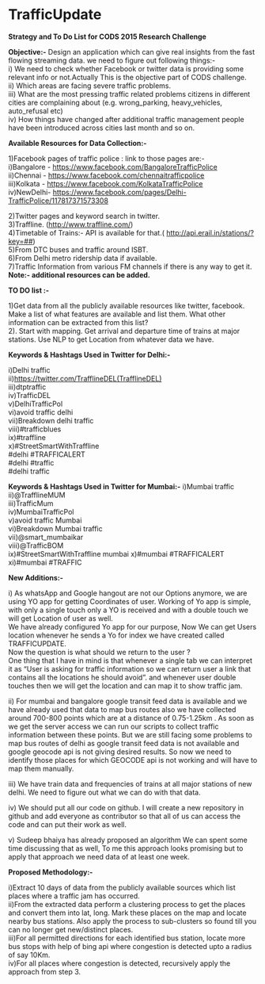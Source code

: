 TrafficUpdate
=============
<b>Strategy and To Do List for CODS 2015 Research Challenge</b>


<b>Objective:-</b> Design an application which can give real insights from the fast flowing streaming data. we need to figure out following things:-<br/>
i)  We need to check whether Facebook or twitter data is providing some relevant info or not.Actually This is the objective part of CODS challenge.<br/>
ii) Which areas are facing severe traffic problems.<br/>
iii) What are the most pressing traffic related problems citizens in different cities are complaining about (e.g. wrong_parking, heavy_vehicles, auto_refusal etc)<br/>
iv) How things have changed after additional traffic management people have been introduced across cities last month and so on.<br/>

<b>Available Resources for Data Collection:- </b>

1)Facebook pages of traffic police : link to those pages are:-<br/>
i)Bangalore - https://www.facebook.com/BangaloreTrafficPolice<br/>
ii)Chennai - https://www.facebook.com/chennaitrafficpolice<br/>
iii)Kolkata - https://www.facebook.com/KolkataTrafficPolice<br/>
iv)NewDelhi- https://www.facebook.com/pages/Delhi-TrafficPolice/117817371573308 <br/>


2)Twitter pages and keyword search in twitter.<br/>
3)Traffline. (http://www.traffline.com/)<br/>
4)Timetable of Trains:- API is available for that.( http://api.erail.in/stations/?key=##)<br/>
5)From DTC buses and traffic around ISBT.<br/>
6)From Delhi metro ridership data if available.<br/>
7)Traffic Information from various FM channels if there is any way to get it.<br/>
<b>Note:- additional resources can be added.</b><br/>



<b>TO DO list :-</b>

1)Get data from all the publicly available resources like twitter, facebook.
Make a list of what features are available and list them.
What other information can be extracted from this list?<br/>
2). Start with mapping.
Get arrival and departure time of trains at major stations.
Use NLP to get Location from whatever data we have.<br/>

<b>Keywords & Hashtags Used in Twitter for Delhi:-</b>

i)Delhi traffic<br/> 
ii)https://twitter.com/TrafflineDEL(TrafflineDEL)<br/> 
iii)dtptraffic<br/>
iv)TrafficDEL<br/>
v)DelhiTrafficPol<br/>
vi)avoid traffic delhi<br/>
vii)Breakdown delhi traffic<br/>
viii)#trafficblues<br/>
ix)#traffline<br/>
x)#StreetSmartWithTraffline<br/>
#delhi #TRAFFICALERT<br/>
#delhi #traffic<br/>
#delhi traffic<br/>

<b>Keywords & Hashtags Used in Twitter for Mumbai:-</b>
i)Mumbai traffic<br/>
ii)@TrafflineMUM<br/>
iii)TrafficMum<br/>
iv)MumbaiTrafficPol<br/>
v)avoid traffic Mumbai<br/>
vi)Breakdown Mumbai traffic<br/>
vii)@smart_mumbaikar<br/>
viii)@TrafficBOM<br/>
ix)#StreetSmartWithTraffline mumbai<ix>
x)#mumbai #TRAFFICALERT<br/> 
xi)#mumbai #TRAFFIC<br/>

<b>New Additions:-</b>

i) As whatsApp and Google hangout are not our Options anymore, we are using YO app for getting Coordinates of user. Working of Yo app is simple, with only a single touch only a YO is received and with a double touch we will get Location of user as well.<br/>
We have already configured Yo app for our purpose, Now We can get Users location whenever he sends a Yo for index we have created called TRAFFICUPDATE.<br/>
Now the question is what should we return to the user ?<br/>
One thing that I have in mind is that whenever a single tab we can interpret it as “User is asking for traffic information so we can return user a link that contains all the locations he should avoid”.
and whenever user double touches then we will get the location and can map it to show traffic jam.<br/>

ii) For mumbai and bangalore google transit feed data is available and we have already used that data to map bus routes also we have collected around 700-800 points which are at a distance of 0.75-1.25km . As soon as we get the server access we can run our scripts to collect traffic information between these points. But we are still facing some problems to map bus routes of delhi as google transit feed data is not available and google geocode api is not giving desired results.  So now we need to identify those places for which GEOCODE api is not working and will have to map them manually.<br/>

iii)  We have train data and frequencies of trains at all major stations of new delhi. We need to figure out what we can do with that data.<br/>

iv) We should put all our code on github. I will create a new repository in github and add everyone as contributor so that all of us can access the code and can put their work as well.<br/>

v) Sudeep bhaiya has already proposed an algorithm We can spent some time discussing  that 
as well, To me this approach looks promising but to apply that approach we need data of at least one week.<br/>


<b>Proposed Methodology:-</b>

i)Extract 10 days of data from the publicly available sources which list places where a traffic jam has occurred. <br/>
ii)From the extracted data perform a clustering process to get the places and convert them into lat, long. Mark these places on the map and locate nearby bus stations. Also apply the process to sub-clusters so found till you can no longer get new/distinct places.<br/>
iii)For all permitted directions for each identified bus station, locate more bus stops with help of bing api where congestion is detected upto a radius of say 10Km.<br/>
iv)For all places where congestion is detected, recursively apply the approach from step 3.<br/>
